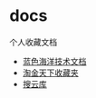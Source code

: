 # docs
个人收藏文档

- [蓝色海洋技术文档](https://github.com/aalansehaiyang/technology-talk)
- [淘金天下收藏夹](https://github.com/taojintianxia/github-bookmark)
- [搜云库](https://www.souyunku.com/2018/03/10/java/#%E5%A6%82%E4%BD%95%E7%BA%BF%E7%A8%8B%E5%AE%89%E5%85%A8%E7%9A%84%E4%BD%BF%E7%94%A8hashmap)
